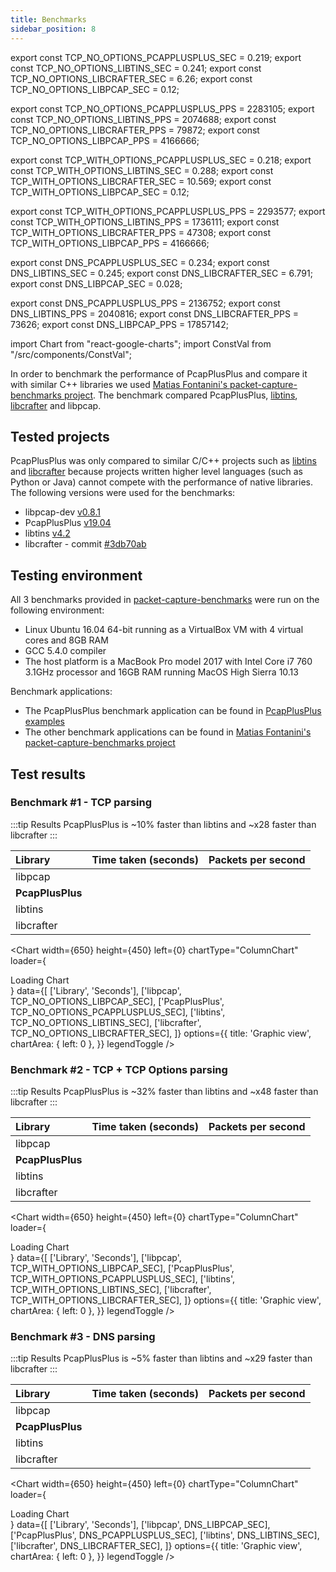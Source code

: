```yaml
---
title: Benchmarks
sidebar_position: 8
---
```


export const TCP_NO_OPTIONS_PCAPPLUSPLUS_SEC = 0.219;
export const TCP_NO_OPTIONS_LIBTINS_SEC = 0.241;
export const TCP_NO_OPTIONS_LIBCRAFTER_SEC = 6.26;
export const TCP_NO_OPTIONS_LIBPCAP_SEC = 0.12;

export const TCP_NO_OPTIONS_PCAPPLUSPLUS_PPS = 2283105;
export const TCP_NO_OPTIONS_LIBTINS_PPS = 2074688;
export const TCP_NO_OPTIONS_LIBCRAFTER_PPS = 79872;
export const TCP_NO_OPTIONS_LIBPCAP_PPS = 4166666;

export const TCP_WITH_OPTIONS_PCAPPLUSPLUS_SEC = 0.218;
export const TCP_WITH_OPTIONS_LIBTINS_SEC = 0.288;
export const TCP_WITH_OPTIONS_LIBCRAFTER_SEC = 10.569;
export const TCP_WITH_OPTIONS_LIBPCAP_SEC = 0.12;

export const TCP_WITH_OPTIONS_PCAPPLUSPLUS_PPS = 2293577;
export const TCP_WITH_OPTIONS_LIBTINS_PPS = 1736111;
export const TCP_WITH_OPTIONS_LIBCRAFTER_PPS = 47308;
export const TCP_WITH_OPTIONS_LIBPCAP_PPS = 4166666;

export const DNS_PCAPPLUSPLUS_SEC = 0.234;
export const DNS_LIBTINS_SEC = 0.245;
export const DNS_LIBCRAFTER_SEC = 6.791;
export const DNS_LIBPCAP_SEC = 0.028;

export const DNS_PCAPPLUSPLUS_PPS = 2136752;
export const DNS_LIBTINS_PPS = 2040816;
export const DNS_LIBCRAFTER_PPS = 73626;
export const DNS_LIBPCAP_PPS = 17857142;

import Chart from "react-google-charts";
import ConstVal from "/src/components/ConstVal";

In order to benchmark the performance of PcapPlusPlus and compare it with similar C++ libraries we used [Matias Fontanini's packet-capture-benchmarks project](https://github.com/mfontanini/packet-capture-benchmarks). The benchmark compared PcapPlusPlus, [libtins](http://libtins.github.io/), [libcrafter](https://github.com/pellegre/libcrafter) and libpcap.

## Tested projects

PcapPlusPlus was only compared to similar C/C++ projects such as [libtins](http://libtins.github.io/) and [libcrafter](https://github.com/pellegre/libcrafter) because projects written higher level languages (such as Python or Java) cannot compete with the performance of native libraries. The following versions were used for the benchmarks:

- libpcap-dev [v0.8.1](https://www.tcpdump.org/#old-releases)
- PcapPlusPlus [v19.04](https://github.com/seladb/PcapPlusPlus/releases/tag/v19.04)
- libtins [v4.2](https://github.com/mfontanini/libtins/releases/tag/v4.2)
- libcrafter - commit [#3db70ab](https://github.com/pellegre/libcrafter/tree/3db70ab6fd62ade25de7328aaf8e9ba92696c92e)

## Testing environment

All 3 benchmarks provided in [packet-capture-benchmarks](https://github.com/mfontanini/packet-capture-benchmarks) were run on the following environment:

- Linux Ubuntu 16.04 64-bit running as a VirtualBox VM with 4 virtual cores and 8GB RAM
- GCC 5.4.0 compiler
- The host platform is a MacBook Pro model 2017 with Intel Core i7 760 3.1GHz processor and 16GB RAM running MacOS High Sierra 10.13

Benchmark applications:
- The PcapPlusPlus benchmark application can be found in [PcapPlusPlus examples](/docs/examples#pcapplusplus-benchmark)
- The other benchmark applications can be found in [Matias Fontanini's packet-capture-benchmarks project](https://github.com/mfontanini/packet-capture-benchmarks)

## Test results

### Benchmark #1 - TCP parsing

:::tip Results
PcapPlusPlus is ~10% faster than libtins and ~x28 faster than libcrafter
:::

| Library      | Time taken (seconds) | Packets per second |
|:-------------|:---------------------|:-------------------|
| libpcap      | <ConstVal value={TCP_NO_OPTIONS_LIBPCAP_SEC}></ConstVal> | <ConstVal value={TCP_NO_OPTIONS_LIBPCAP_PPS}></ConstVal> |
| __PcapPlusPlus__ | __<ConstVal value={TCP_NO_OPTIONS_PCAPPLUSPLUS_SEC}></ConstVal>__ | __<ConstVal value={TCP_NO_OPTIONS_PCAPPLUSPLUS_PPS}></ConstVal>__ |
| libtins      | <ConstVal value={TCP_NO_OPTIONS_LIBTINS_SEC}></ConstVal> | <ConstVal value={TCP_NO_OPTIONS_LIBTINS_PPS}></ConstVal> |
| libcrafter   | <ConstVal value={TCP_NO_OPTIONS_LIBCRAFTER_SEC}></ConstVal> | <ConstVal value={TCP_NO_OPTIONS_LIBCRAFTER_PPS}></ConstVal> |

<Chart
    width={650}
    height={450}
    left={0}
    chartType="ColumnChart"
    loader={<div>Loading Chart</div>}
    data={[
        ['Library', 'Seconds'],
        ['libpcap', TCP_NO_OPTIONS_LIBPCAP_SEC],
        ['PcapPlusPlus', TCP_NO_OPTIONS_PCAPPLUSPLUS_SEC],
        ['libtins', TCP_NO_OPTIONS_LIBTINS_SEC],
        ['libcrafter', TCP_NO_OPTIONS_LIBCRAFTER_SEC],
    ]}
    options={{
        title: 'Graphic view',
        chartArea: { left: 0 },
    }}
    legendToggle
/>

### Benchmark #2 - TCP + TCP Options parsing

:::tip Results
PcapPlusPlus is ~32% faster than libtins and ~x48 faster than libcrafter
:::

| Library      | Time taken (seconds) | Packets per second |
|:-------------|:---------------------|:-------------------|
| libpcap      | <ConstVal value={TCP_WITH_OPTIONS_LIBPCAP_SEC}></ConstVal> | <ConstVal value={TCP_WITH_OPTIONS_LIBPCAP_PPS}></ConstVal> |
| __PcapPlusPlus__ | __<ConstVal value={TCP_WITH_OPTIONS_PCAPPLUSPLUS_SEC}></ConstVal>__ | __<ConstVal value={TCP_WITH_OPTIONS_PCAPPLUSPLUS_PPS}></ConstVal>__ |
| libtins      | <ConstVal value={TCP_WITH_OPTIONS_LIBTINS_SEC}></ConstVal> | <ConstVal value={TCP_WITH_OPTIONS_LIBTINS_PPS}></ConstVal> |
| libcrafter   | <ConstVal value={TCP_WITH_OPTIONS_LIBCRAFTER_SEC}></ConstVal> | <ConstVal value={TCP_WITH_OPTIONS_LIBCRAFTER_PPS}></ConstVal> |

<Chart
    width={650}
    height={450}
    left={0}
    chartType="ColumnChart"
    loader={<div>Loading Chart</div>}
    data={[
        ['Library', 'Seconds'],
        ['libpcap', TCP_WITH_OPTIONS_LIBPCAP_SEC],
        ['PcapPlusPlus', TCP_WITH_OPTIONS_PCAPPLUSPLUS_SEC],
        ['libtins', TCP_WITH_OPTIONS_LIBTINS_SEC],
        ['libcrafter', TCP_WITH_OPTIONS_LIBCRAFTER_SEC],
    ]}
    options={{
        title: 'Graphic view',
        chartArea: { left: 0 },
    }}
    legendToggle
/>

### Benchmark #3 - DNS parsing

:::tip Results
PcapPlusPlus is ~5% faster than libtins and ~x29 faster than libcrafter
:::

| Library      | Time taken (seconds) | Packets per second |
|:-------------|:---------------------|:-------------------|
| libpcap      | <ConstVal value={DNS_LIBPCAP_SEC}></ConstVal> | <ConstVal value={DNS_LIBPCAP_PPS}></ConstVal> |
| __PcapPlusPlus__ | __<ConstVal value={DNS_PCAPPLUSPLUS_SEC}></ConstVal>__ | __<ConstVal value={DNS_PCAPPLUSPLUS_PPS}></ConstVal>__ |
| libtins      | <ConstVal value={DNS_LIBTINS_SEC}></ConstVal> | <ConstVal value={DNS_LIBTINS_PPS}></ConstVal> |
| libcrafter   | <ConstVal value={DNS_LIBCRAFTER_SEC}></ConstVal> | <ConstVal value={DNS_LIBCRAFTER_PPS}></ConstVal> |

<Chart
    width={650}
    height={450}
    left={0}
    chartType="ColumnChart"
    loader={<div>Loading Chart</div>}
    data={[
        ['Library', 'Seconds'],
        ['libpcap', DNS_LIBPCAP_SEC],
        ['PcapPlusPlus', DNS_PCAPPLUSPLUS_SEC],
        ['libtins', DNS_LIBTINS_SEC],
        ['libcrafter', DNS_LIBCRAFTER_SEC],
    ]}
    options={{
        title: 'Graphic view',
        chartArea: { left: 0 },
    }}
    legendToggle
/>

